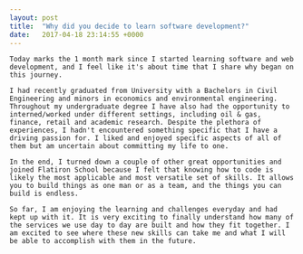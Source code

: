 ```yaml
---
layout: post
title:  "Why did you decide to learn software development?"
date:   2017-04-18 23:14:55 +0000
---
```



	Today marks the 1 month mark since I started learning software and web development, and I feel like it's about time that I share why began on this journey. 

	I had recently graduated from University with a Bachelors in Civil Engineering and minors in economics and environmental engineering. Throughout my undergraduate degree I have also had the opportunity to interned/worked under different settings, including oil & gas, finance, retail and academic research. Despite the plethora of experiences, I hadn't encountered something specific that I have a driving passion for. I liked and enjoyed specific aspects of all of them but am uncertain about committing my life to one.

	In the end, I turned down a couple of other great opportunities and joined Flatiron School because I felt that knowing how to code is likely the most applicable and most versatile set of skills. It allows you to build things as one man or as a team, and the things you can build is endless.

	So far, I am enjoying the learning and challenges everyday and had kept up with it. It is very exciting to finally understand how many of the services we use day to day are built and how they fit together. I am excited to see where these new skills can take me and what I will be able to accomplish with them in the future.

